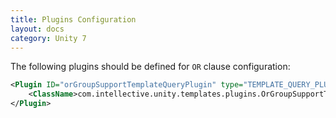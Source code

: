 ```yaml
---
title: Plugins Configuration
layout: docs
category: Unity 7
---
```

The following plugins should be defined for `OR` clause configuration: 

```xml
<Plugin ID="orGroupSupportTemplateQueryPlugin" type="TEMPLATE_QUERY_PLUGIN">
    <ClassName>com.intellective.unity.templates.plugins.OrGroupSupportTemplateQueryPlugin</ClassName>
</Plugin>
```




